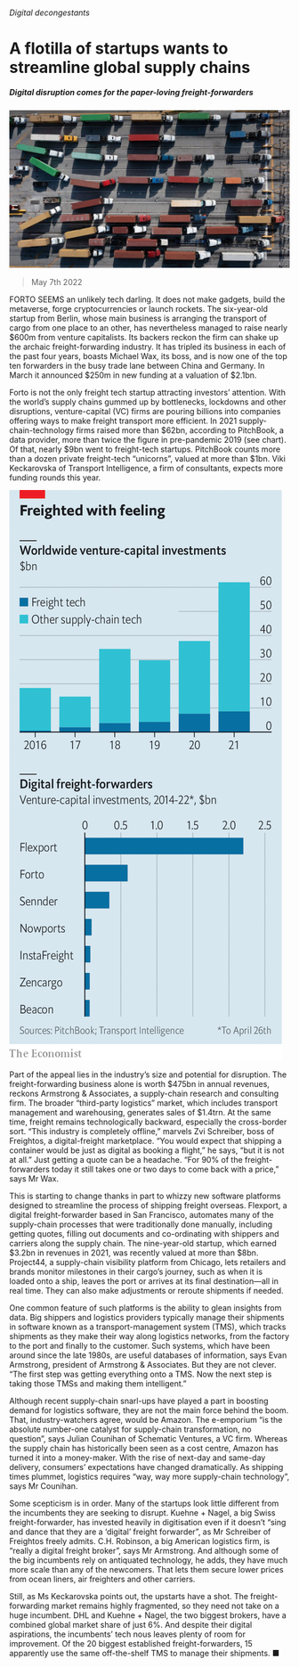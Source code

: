###### Digital decongestants

# A flotilla of startups wants to streamline global supply chains 

##### Digital disruption comes for the paper-loving freight-forwarders 

![image](images/20220507_wbp502.jpg) 

> May 7th 2022 

FORTO SEEMS an unlikely tech darling. It does not make gadgets, build the metaverse, forge cryptocurrencies or launch rockets. The six-year-old startup from Berlin, whose main business is arranging the transport of cargo from one place to an other, has nevertheless managed to raise nearly $600m from venture capitalists. Its backers reckon the firm can shake up the archaic freight-forwarding industry. It has tripled its business in each of the past four years, boasts Michael Wax, its boss, and is now one of the top ten forwarders in the busy trade lane between China and Germany. In March it announced $250m in new funding at a valuation of $2.1bn.

Forto is not the only freight tech startup attracting investors’ attention. With the world’s supply chains gummed up by bottlenecks, lockdowns and other disruptions, venture-capital (VC) firms are pouring billions into companies offering ways to make freight transport more efficient. In 2021 supply-chain-technology firms raised more than $62bn, according to PitchBook, a data provider, more than twice the figure in pre-pandemic 2019 (see chart). Of that, nearly $9bn went to freight-tech startups. PitchBook counts more than a dozen private freight-tech “unicorns”, valued at more than $1bn. Viki Keckarovska of Transport Intelligence, a firm of consultants, expects more funding rounds this year.


![image](images/20220507_WBC142.png) 


Part of the appeal lies in the industry’s size and potential for disruption. The freight-forwarding business alone is worth $475bn in annual revenues, reckons Armstrong &amp; Associates, a supply-chain research and consulting firm. The broader “third-party logistics” market, which includes transport management and warehousing, generates sales of $1.4trn. At the same time, freight remains technologically backward, especially the cross-border sort. “This industry is completely offline,” marvels Zvi Schreiber, boss of Freightos, a digital-freight marketplace. “You would expect that shipping a container would be just as digital as booking a flight,” he says, “but it is not at all.” Just getting a quote can be a headache. “For 90% of the freight-forwarders today it still takes one or two days to come back with a price,” says Mr Wax.

This is starting to change thanks in part to whizzy new software platforms designed to streamline the process of shipping freight overseas. Flexport, a digital freight-forwarder based in San Francisco, automates many of the supply-chain processes that were traditionally done manually, including getting quotes, filling out documents and co-ordinating with shippers and carriers along the supply chain. The nine-year-old startup, which earned $3.2bn in revenues in 2021, was recently valued at more than $8bn. Project44, a supply-chain visibility platform from Chicago, lets retailers and brands monitor milestones in their cargo’s journey, such as when it is loaded onto a ship, leaves the port or arrives at its final destination—all in real time. They can also make adjustments or reroute shipments if needed.

One common feature of such platforms is the ability to glean insights from data. Big shippers and logistics providers typically manage their shipments in software known as a transport-management system (TMS), which tracks shipments as they make their way along logistics networks, from the factory to the port and finally to the customer. Such systems, which have been around since the late 1980s, are useful databases of information, says Evan Armstrong, president of Armstrong &amp; Associates. But they are not clever. “The first step was getting everything onto a TMS. Now the next step is taking those TMSs and making them intelligent.”

Although recent supply-chain snarl-ups have played a part in boosting demand for logistics software, they are not the main force behind the boom. That, industry-watchers agree, would be Amazon. The e-emporium “is the absolute number-one catalyst for supply-chain transformation, no question”, says Julian Counihan of Schematic Ventures, a VC firm. Whereas the supply chain has historically been seen as a cost centre, Amazon has turned it into a money-maker. With the rise of next-day and same-day delivery, consumers’ expectations have changed dramatically. As shipping times plummet, logistics requires “way, way more supply-chain technology”, says Mr Counihan.

Some scepticism is in order. Many of the startups look little different from the incumbents they are seeking to disrupt. Kuehne + Nagel, a big Swiss freight-forwarder, has invested heavily in digitisation even if it doesn’t “sing and dance that they are a ‘digital’ freight forwarder”, as Mr Schreiber of Freightos freely admits. C.H. Robinson, a big American logistics firm, is “really a digital freight broker”, says Mr Armstrong. And although some of the big incumbents rely on antiquated technology, he adds, they have much more scale than any of the newcomers. That lets them secure lower prices from ocean liners, air freighters and other carriers.

Still, as Ms Keckarovska points out, the upstarts have a shot. The freight-forwarding market remains highly fragmented, so they need not take on a huge incumbent. DHL and Kuehne + Nagel, the two biggest brokers, have a combined global market share of just 6%. And despite their digital aspirations, the incumbents’ tech nous leaves plenty of room for improvement. Of the 20 biggest established freight-forwarders, 15 apparently use the same off-the-shelf TMS to manage their shipments. ■


